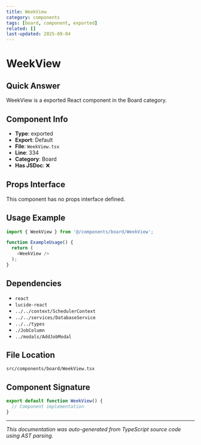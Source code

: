 ```yaml
---
title: WeekView
category: components
tags: [board, component, exported]
related: []
last-updated: 2025-09-04
---
```


# WeekView

## Quick Answer
WeekView is a exported React component in the Board category.

## Component Info

- **Type**: exported
- **Export**: Default
- **File**: `WeekView.tsx`
- **Line**: 334
- **Category**: Board
- **Has JSDoc**: ❌

## Props Interface

This component has no props interface defined.

## Usage Example

```typescript
import { WeekView } from '@/components/board/WeekView';

function ExampleUsage() {
  return (
    <WeekView />
  );
}
```

## Dependencies


- `react`
- `lucide-react`
- `../../context/SchedulerContext`
- `../../services/DatabaseService`
- `../../types`
- `./JobColumn`
- `../modals/AddJobModal`


## File Location

`src/components/board/WeekView.tsx`

## Component Signature

```typescript
export default function WeekView() { 
  // Component implementation
}
```

---

*This documentation was auto-generated from TypeScript source code using AST parsing.*